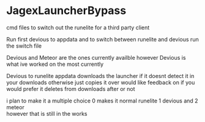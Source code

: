 # JagexLauncherBypass
cmd files to switch out the runelite for a third party client

Run first devious to appdata and to switch between runelite and devious run the switch file

Devious and Meteor are the ones currently availble however Devious is what ive worked on the most currently

Devious to runelite appdata
downloads the launcher if it doesnt detect it in your downloads otherwise just copies it over
would like feedback on if you would prefer it deletes from downloads after or not

i plan to make it a multiple choice 0 makes it normal runelite 1 devious and 2 meteor  
however that is still in the works 
